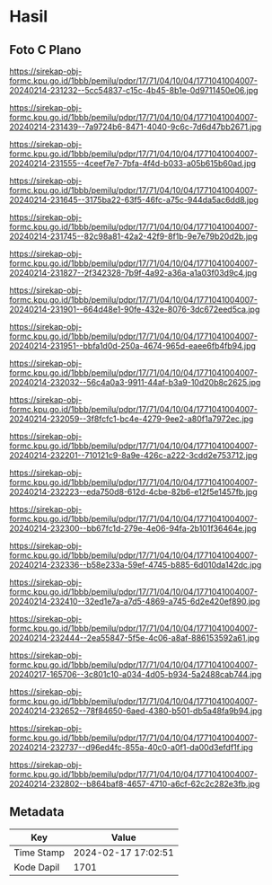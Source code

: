 # Hasil

## Foto C Plano

https://sirekap-obj-formc.kpu.go.id/1bbb/pemilu/pdpr/17/71/04/10/04/1771041004007-20240214-231232--5cc54837-c15c-4b45-8b1e-0d9711450e06.jpg

https://sirekap-obj-formc.kpu.go.id/1bbb/pemilu/pdpr/17/71/04/10/04/1771041004007-20240214-231439--7a9724b6-8471-4040-9c6c-7d6d47bb2671.jpg

https://sirekap-obj-formc.kpu.go.id/1bbb/pemilu/pdpr/17/71/04/10/04/1771041004007-20240214-231555--4ceef7e7-7bfa-4f4d-b033-a05b615b60ad.jpg

https://sirekap-obj-formc.kpu.go.id/1bbb/pemilu/pdpr/17/71/04/10/04/1771041004007-20240214-231645--3175ba22-63f5-46fc-a75c-944da5ac6dd8.jpg

https://sirekap-obj-formc.kpu.go.id/1bbb/pemilu/pdpr/17/71/04/10/04/1771041004007-20240214-231745--82c98a81-42a2-42f9-8f1b-9e7e79b20d2b.jpg

https://sirekap-obj-formc.kpu.go.id/1bbb/pemilu/pdpr/17/71/04/10/04/1771041004007-20240214-231827--2f342328-7b9f-4a92-a36a-a1a03f03d9c4.jpg

https://sirekap-obj-formc.kpu.go.id/1bbb/pemilu/pdpr/17/71/04/10/04/1771041004007-20240214-231901--664d48e1-90fe-432e-8076-3dc672eed5ca.jpg

https://sirekap-obj-formc.kpu.go.id/1bbb/pemilu/pdpr/17/71/04/10/04/1771041004007-20240214-231951--bbfa1d0d-250a-4674-965d-eaee6fb4fb94.jpg

https://sirekap-obj-formc.kpu.go.id/1bbb/pemilu/pdpr/17/71/04/10/04/1771041004007-20240214-232032--56c4a0a3-9911-44af-b3a9-10d20b8c2625.jpg

https://sirekap-obj-formc.kpu.go.id/1bbb/pemilu/pdpr/17/71/04/10/04/1771041004007-20240214-232059--3f8fcfc1-bc4e-4279-9ee2-a80f1a7972ec.jpg

https://sirekap-obj-formc.kpu.go.id/1bbb/pemilu/pdpr/17/71/04/10/04/1771041004007-20240214-232201--710121c9-8a9e-426c-a222-3cdd2e753712.jpg

https://sirekap-obj-formc.kpu.go.id/1bbb/pemilu/pdpr/17/71/04/10/04/1771041004007-20240214-232223--eda750d8-612d-4cbe-82b6-e12f5e1457fb.jpg

https://sirekap-obj-formc.kpu.go.id/1bbb/pemilu/pdpr/17/71/04/10/04/1771041004007-20240214-232300--bb67fc1d-279e-4e06-94fa-2b101f36464e.jpg

https://sirekap-obj-formc.kpu.go.id/1bbb/pemilu/pdpr/17/71/04/10/04/1771041004007-20240214-232336--b58e233a-59ef-4745-b885-6d010da142dc.jpg

https://sirekap-obj-formc.kpu.go.id/1bbb/pemilu/pdpr/17/71/04/10/04/1771041004007-20240214-232410--32ed1e7a-a7d5-4869-a745-6d2e420ef890.jpg

https://sirekap-obj-formc.kpu.go.id/1bbb/pemilu/pdpr/17/71/04/10/04/1771041004007-20240214-232444--2ea55847-5f5e-4c06-a8af-886153592a61.jpg

https://sirekap-obj-formc.kpu.go.id/1bbb/pemilu/pdpr/17/71/04/10/04/1771041004007-20240217-165706--3c801c10-a034-4d05-b934-5a2488cab744.jpg

https://sirekap-obj-formc.kpu.go.id/1bbb/pemilu/pdpr/17/71/04/10/04/1771041004007-20240214-232652--78f84650-6aed-4380-b501-db5a48fa9b94.jpg

https://sirekap-obj-formc.kpu.go.id/1bbb/pemilu/pdpr/17/71/04/10/04/1771041004007-20240214-232737--d96ed4fc-855a-40c0-a0f1-da00d3efdf1f.jpg

https://sirekap-obj-formc.kpu.go.id/1bbb/pemilu/pdpr/17/71/04/10/04/1771041004007-20240214-232802--b864baf8-4657-4710-a6cf-62c2c282e3fb.jpg


## Metadata

| Key        | Value               |
| ---------- | ------------------- |
| Time Stamp | 2024-02-17 17:02:51 |
| Kode Dapil | 1701                |



